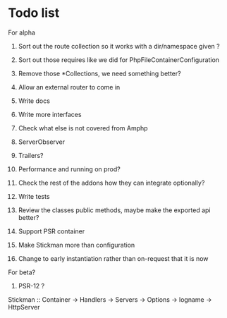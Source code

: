 # Todo list

For alpha

1. Sort out the route collection so it works with a dir/namespace given ?
2. Sort out those requires like we did for PhpFileContainerConfiguration
3. Remove those *Collections, we need something better?

4. Allow an external router to come in
5. Write docs
6. Write more interfaces

7. Check what else is not covered from Amphp
8. ServerObserver
9. Trailers?
10. Performance and running on prod? 
11. Check the rest of the addons how they can integrate optionally?

12. Write tests
13. Review the classes public methods, maybe make the exported api better?

14. Support PSR container
15. Make Stickman more than configuration
16. Change to early instantiation rather than on-request that it is now

For beta?

1. PSR-12 ?



Stickman :: Container -> Handlers -> Servers -> Options -> logname -> HttpServer